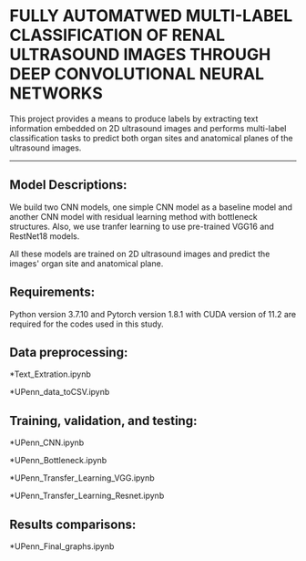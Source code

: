 # FULLY AUTOMATWED MULTI-LABEL CLASSIFICATION OF RENAL ULTRASOUND IMAGES THROUGH DEEP CONVOLUTIONAL NEURAL NETWORKS
This project provides a means to produce labels by extracting text information embedded on 2D ultrasound images and performs multi-label classification tasks to predict both organ sites and anatomical planes of the ultrasound images. 
* * *
## Model Descriptions:
We build two CNN models, one simple CNN model as a baseline model and another CNN model with residual learning method with bottleneck structures. Also, we use tranfer learning to use pre-trained VGG16 and RestNet18 models.

All these models are trained on 2D ultrasound images and predict the images' organ site and anatomical plane.
## Requirements:
Python version 3.7.10 and Pytorch version 1.8.1 with CUDA version of 11.2 are required for the codes used in this study.
## Data preprocessing:
*Text_Extration.ipynb

*UPenn_data_toCSV.ipynb
## Training, validation, and testing:
*UPenn_CNN.ipynb

*UPenn_Bottleneck.ipynb

*UPenn_Transfer_Learning_VGG.ipynb

*UPenn_Transfer_Learning_Resnet.ipynb
## Results comparisons:
*UPenn_Final_graphs.ipynb
